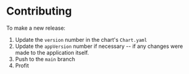 Contributing
======


To make a new release:
1. Update the `version` number in the chart's `Chart.yaml`
2. Update the `appVersion` number if necessary -- if any changes were made to the application itself.
3. Push to the `main` branch
4. Profit
